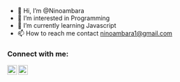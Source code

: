 - 👋 Hi, I’m @Ninoambara
- 👀 I’m interested in Programming
- 🌱 I’m currently learning Javascript
- 📫 How to reach me contact ninoambara1@gmail.com

### Connect with me:

[<img align="left" alt="codeSTACKr | LinkedIn" width="22px" src="https://cdn.jsdelivr.net/npm/simple-icons@v3/icons/linkedin.svg" />][linkedin]
[<img align="left" alt="codeSTACKr | Instagram" width="22px" src="https://cdn.jsdelivr.net/npm/simple-icons@v3/icons/instagram.svg" />][instagram]
<!---
Ninoambara/Ninoambara is a ✨ special ✨ repository because its `README.md` (this file) appears on your GitHub profile.
You can click the Preview link to take a look at your changes.
--->

[linkedin]: www.linkedin.com/in/nino-ambara-indrawan-585433287/
[instagram]: https://www.instagram.com/ninoambaraa/
